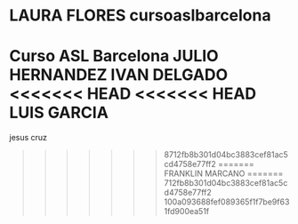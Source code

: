 LAURA FLORES cursoaslbarcelona
=================

Curso ASL Barcelona
JULIO HERNANDEZ
IVAN DELGADO
<<<<<<< HEAD
<<<<<<< HEAD
LUIS GARCIA
=======
jesus cruz
>>>>>>> 8712fb8b301d04bc3883cef81ac5cd4758e77ff2
=======
FRANKLIN MARCANO
=======
712fb8b301d04bc3883cef81ac5cd4758e77ff2
>>>>>>> 100a093688fef089365f1f7be9f631fd900ea51f
